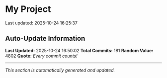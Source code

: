 # My Project


Last updated: 2025-10-24 16:25:37





















































































































































































## Auto-Update Information

**Last Updated:** 2025-10-24 16:50:02
**Total Commits:** 181
**Random Value:** 4802
**Quote:** _Every commit counts!_

---
_This section is automatically generated and updated._